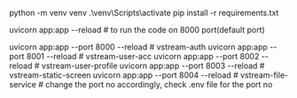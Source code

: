 python -m venv venv
.\venv\Scripts\activate 
pip install -r requirements.txt

uvicorn app:app --reload 
    # to run the code on 8000 port(default port)

uvicorn app:app --port 8000 --reload # vstream-auth
uvicorn app:app --port 8001 --reload # vstream-user-acc
uvicorn app:app --port 8002 --reload # vstream-user-profile
uvicorn app:app --port 8003 --reload # vstream-static-screen
uvicorn app:app --port 8004 --reload # vstream-file-service
    # change the port no accordingly, check .env file for the port no